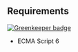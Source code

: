 

## Requirements

[![Greenkeeper badge](https://badges.greenkeeper.io/PatrickShaw/Hackamon2017-Lecturefy-API.svg)](https://greenkeeper.io/)

- ECMA Script 6